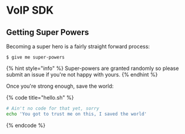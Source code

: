 # VoIP SDK

## Getting Super Powers

Becoming a super hero is a fairly straight forward process:

```
$ give me super-powers
```

{% hint style="info" %}
&#x20;Super-powers are granted randomly so please submit an issue if you're not happy with yours.
{% endhint %}

Once you're strong enough, save the world:

{% code title="hello.sh" %}
```bash
# Ain't no code for that yet, sorry
echo 'You got to trust me on this, I saved the world'
```
{% endcode %}

